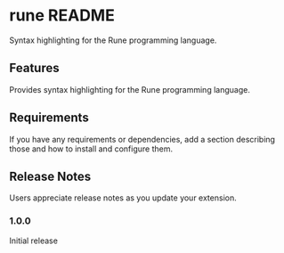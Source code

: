 # rune README

Syntax highlighting for the Rune programming language.

## Features

Provides syntax highlighting for the Rune programming language.

## Requirements

If you have any requirements or dependencies, add a section describing those and how to install and configure them.


## Release Notes

Users appreciate release notes as you update your extension.

### 1.0.0

Initial release
